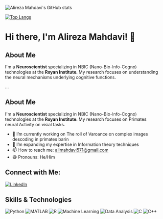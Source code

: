 ![Alireza Mahdavi's GitHub stats](https://github-readme-stats.vercel.app/api?username=alireza-mahdavi&show_icons=true&theme=radical)

[![Top Langs](https://github-readme-stats.vercel.app/api/top-langs/?username=alireza-mahdavi&layout=compact&theme=radical)](https://github.com/alireza-mahdavi/alireza-mahdavi)
# Hi there, I'm Alireza Mahdavi! 👋
## About Me
I'm a **Neuroscientist** specializing in NBIC (Nano-Bio-Info-Cogno) technologies at the **Royan Institute**. My research focuses on understanding the neural mechanisms underlying cognitive functions.

...


## About Me
I'm a **Neuroscientist** specializing in NBIC (Nano-Bio-Info-Cogno) technologies at the **Royan Institute**. My research focuses on Primates neural Activity on visial tasks.

- 🔭 I’m currently working on The roll of Varoance on complex images descoding in primates barin
- 🌱 I’m expanding my expertise in Information theory techniques 
- 📫 How to reach me: [alimahdavi571@gmail.com](mailto:alimahdavi571@gmail.com)
- 😄 Pronouns: He/Him

## Connect with Me:
[![LinkedIn](https://img.shields.io/badge/LinkedIn-0077B5?logo=linkedin&logoColor=white)](https://www.linkedin.com/in/alireza-mahdavi-836923217?utm_source=share&utm_campaign=share_via&utm_content=profile&utm_medium=android_app)

## Skills & Technologies
![Python](https://img.shields.io/badge/Python-3670A0?logo=python&logoColor=ffdd54)
![MATLAB](https://img.shields.io/badge/MATLAB-0076A8?logo=mathworks&logoColor=white)
![R](https://img.shields.io/badge/R-276DC3?logo=r&logoColor=white)
![Machine Learning](https://img.shields.io/badge/Machine%20Learning-FF9900?logo=machine-learning&logoColor=white)
![Data Analysis](https://img.shields.io/badge/Data%20Analysis-8A2BE2?logo=data-analysis&logoColor=white)
![C](https://img.shields.io/badge/C-A8B9CC?logo=c&logoColor=white)
![C++](https://img.shields.io/badge/C++-00599C?logo=cplusplus&logoColor=white)
